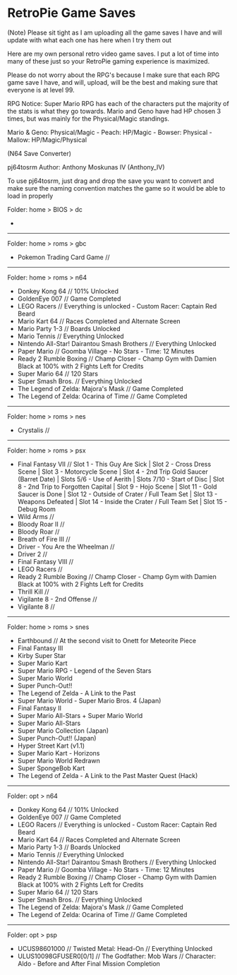 # RetroPie Game Saves

(Note) Please sit tight as I am uploading all the game saves I have and will update with what each one has here when I try them out

Here are my own personal retro video game saves. I put a lot of time into many of these just so your RetroPie gaming experience is maximized.

Please do not worry about the RPG's because I make sure that each RPG game save I have, and will, upload, will be the best and making sure that everyone is at level 99.

RPG Notice: Super Mario RPG has each of the characters put the majority of the stats is what they go towards. Mario and Geno have had HP chosen 3 times, but was mainly for the Physical/Magic standings.

Mario \& Geno: Physical/Magic - Peach: HP/Magic - Bowser: Physical - Mallow: HP/Magic/Physical



(N64 Save Converter)

pj64tosrm Author: Anthony Moskunas IV (Anthony_IV)

To use pj64tosrm, just drag and drop the save you want to convert and make sure the naming convention matches the game so it would be able to load in properly



Folder: home > BIOS > dc

* 



---



Folder: home > roms > gbc

* Pokemon Trading Card Game // 



---



Folder: home > roms > n64

* Donkey Kong 64 // 101% Unlocked
* GoldenEye 007 // Game Completed
* LEGO Racers // Everything is unlocked - Custom Racer: Captain Red Beard
* Mario Kart 64 // Races Completed and Alternate Screen
* Mario Party 1-3 // Boards Unlocked
* Mario Tennis // Everything Unlocked
* Nintendo All-Star! Dairantou Smash Brothers // Everything Unlocked
* Paper Mario // Goomba Village - No Stars - Time: 12 Minutes
* Ready 2 Rumble Boxing // Champ Closer - Champ Gym with Damien Black at 100% with 2 Fights Left for Credits
* Super Mario 64 // 120 Stars
* Super Smash Bros. // Everything Unlocked
* The Legend of Zelda: Majora's Mask // Game Completed
* The Legend of Zelda: Ocarina of Time // Game Completed



---



Folder: home > roms > nes

* Crystalis // 



---



Folder: home > roms > psx

* Final Fantasy VII // Slot 1 - This Guy Are Sick | Slot 2 - Cross Dress Scene | Slot 3 - Motorcycle Scene | Slot 4 - 2nd Trip Gold Saucer (Barret Date)  | Slots 5/6 - Use of Aerith  | Slots 7/10 - Start of Disc | Slot 8 - 2nd Trip to Forgotten Capital | Slot 9 - Hojo Scene | Slot 11 - Gold Saucer is Done | Slot 12 - Outside of Crater / Full Team Set  | Slot 13 - Weapons Defeated | Slot 14 - Inside the Crater / Full Team Set | Slot 15 - Debug Room
* Wild Arms // 
* Bloody Roar II // 
* Bloody Roar // 
* Breath of Fire III // 
* Driver - You Are the Wheelman // 
* Driver 2 // 
* Final Fantasy VIII // 
* LEGO Racers // 
* Ready 2 Rumble Boxing // Champ Closer - Champ Gym with Damien Black at 100% with 2 Fights Left for Credits
* Thrill Kill // 
* Vigilante 8 - 2nd Offense // 
* Vigilante 8 // 



---



Folder: home > roms > snes

* Earthbound // At the second visit to Onett for Meteorite Piece
* Final Fantasy III
* Kirby Super Star
* Super Mario Kart
* Super Mario RPG - Legend of the Seven Stars
* Super Mario World
* Super Punch-Out!!
* The Legend of Zelda - A Link to the Past
* Super Mario World - Super Mario Bros. 4 (Japan)
* Final Fantasy II
* Super Mario All-Stars + Super Mario World
* Super Mario All-Stars
* Super Mario Collection (Japan)
* Super Punch-Out!! (Japan)
* Hyper Street Kart (v1.1)
* Super Mario Kart - Horizons
* Super Mario World Redrawn
* Super SpongeBob Kart
* The Legend of Zelda - A Link to the Past Master Quest (Hack)



---



Folder: opt > n64

* Donkey Kong 64 // 101% Unlocked
* GoldenEye 007 // Game Completed
* LEGO Racers // Everything is unlocked - Custom Racer: Captain Red Beard
* Mario Kart 64 // Races Completed and Alternate Screen
* Mario Party 1-3 // Boards Unlocked
* Mario Tennis // Everything Unlocked
* Nintendo All-Star! Dairantou Smash Brothers // Everything Unlocked
* Paper Mario // Goomba Village - No Stars - Time: 12 Minutes
* Ready 2 Rumble Boxing // Champ Closer - Champ Gym with Damien Black at 100% with 2 Fights Left for Credits
* Super Mario 64 // 120 Stars
* Super Smash Bros. // Everything Unlocked
* The Legend of Zelda: Majora's Mask // Game Completed
* The Legend of Zelda: Ocarina of Time // Game Completed



---



Folder: opt > psp

* UCUS98601000 // Twisted Metal: Head-On // Everything Unlocked
* ULUS10098GFUSER0\[0/1] // The Godfather: Mob Wars // Character: Aldo - Before and After Final Mission Completion